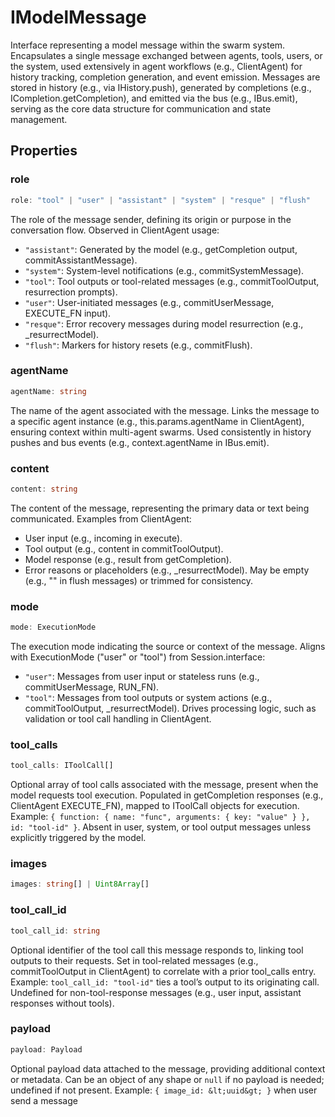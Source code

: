 # IModelMessage

Interface representing a model message within the swarm system.
Encapsulates a single message exchanged between agents, tools, users, or the system, used extensively in agent workflows (e.g., ClientAgent) for history tracking, completion generation, and event emission.
Messages are stored in history (e.g., via IHistory.push), generated by completions (e.g., ICompletion.getCompletion), and emitted via the bus (e.g., IBus.emit), serving as the core data structure for communication and state management.

## Properties

### role

```ts
role: "tool" | "user" | "assistant" | "system" | "resque" | "flush"
```

The role of the message sender, defining its origin or purpose in the conversation flow.
Observed in ClientAgent usage:
- `"assistant"`: Generated by the model (e.g., getCompletion output, commitAssistantMessage).
- `"system"`: System-level notifications (e.g., commitSystemMessage).
- `"tool"`: Tool outputs or tool-related messages (e.g., commitToolOutput, resurrection prompts).
- `"user"`: User-initiated messages (e.g., commitUserMessage, EXECUTE_FN input).
- `"resque"`: Error recovery messages during model resurrection (e.g., _resurrectModel).
- `"flush"`: Markers for history resets (e.g., commitFlush).

### agentName

```ts
agentName: string
```

The name of the agent associated with the message.
Links the message to a specific agent instance (e.g., this.params.agentName in ClientAgent), ensuring context within multi-agent swarms.
Used consistently in history pushes and bus events (e.g., context.agentName in IBus.emit).

### content

```ts
content: string
```

The content of the message, representing the primary data or text being communicated.
Examples from ClientAgent:
- User input (e.g., incoming in execute).
- Tool output (e.g., content in commitToolOutput).
- Model response (e.g., result from getCompletion).
- Error reasons or placeholders (e.g., _resurrectModel).
May be empty (e.g., "" in flush messages) or trimmed for consistency.

### mode

```ts
mode: ExecutionMode
```

The execution mode indicating the source or context of the message.
Aligns with ExecutionMode ("user" or "tool") from Session.interface:
- `"user"`: Messages from user input or stateless runs (e.g., commitUserMessage, RUN_FN).
- `"tool"`: Messages from tool outputs or system actions (e.g., commitToolOutput, _resurrectModel).
Drives processing logic, such as validation or tool call handling in ClientAgent.

### tool_calls

```ts
tool_calls: IToolCall[]
```

Optional array of tool calls associated with the message, present when the model requests tool execution.
Populated in getCompletion responses (e.g., ClientAgent EXECUTE_FN), mapped to IToolCall objects for execution.
Example: `{ function: { name: "func", arguments: { key: "value" } }, id: "tool-id" }`.
Absent in user, system, or tool output messages unless explicitly triggered by the model.

### images

```ts
images: string[] | Uint8Array[]
```

### tool_call_id

```ts
tool_call_id: string
```

Optional identifier of the tool call this message responds to, linking tool outputs to their requests.
Set in tool-related messages (e.g., commitToolOutput in ClientAgent) to correlate with a prior tool_calls entry.
Example: `tool_call_id: "tool-id"` ties a tool’s output to its originating call.
Undefined for non-tool-response messages (e.g., user input, assistant responses without tools).

### payload

```ts
payload: Payload
```

Optional payload data attached to the message, providing additional context or metadata.
Can be an object of any shape or `null` if no payload is needed; undefined if not present.
Example: `{ image_id: &lt;uuid&gt; }` when user send a message
